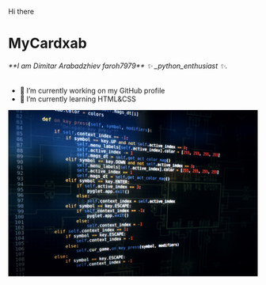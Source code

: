 Hi there
<h1>MyCardxab
</h1>

<h6>**I am Dimitar Arabadzhiev faroh7979**  ✨ _python_enthusiast ✨.</h2>


- 🔭 I’m currently working on my GitHub profile
- 🌱 I’m currently learning HTML&CSS
<!---
- 👯 I’m looking to collaborate on 
- 🤔 I’m looking for help with ...
- 💬 Ask me about ...
- 📫 How to reach me: ...
- 😄 Pronouns: ...
- ⚡ Fun fact: ...
-->
![Lott-ODSC](Lott-ODSC.jpg)
